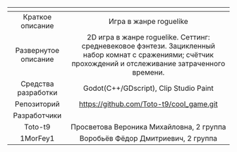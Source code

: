 | <!-- -->      | <!-- -->        |
|:-------------:|:---------------:|
| Краткое описание    | Игра в жанре roguelike  |
| Развернутое описание| 2D игра в жанре roguelike. Сеттинг: средневековое фэнтези. Зацикленный набор комнат с сражениями; счётчик прохождений и отслеживание затраченного времени.   |
| Средства разработки   | Godot(C++/GDscript), Clip Studio Paint   |
| Репозиторий   | https://github.com/Toto-t9/cool_game.git |
|Разработчики|
| Toto-t9 | Просветова Вероника Михайловна, 2 группа |
| 1MorFey1 | Воробьёв Фёдор Дмитриевич, 2 группа |
